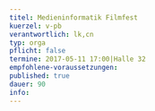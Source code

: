 ```yaml
---
titel: Medieninformatik Filmfest
kuerzel: v-pb
verantwortlich: lk,cn
typ: orga
pflicht: false
termine: 2017-05-11 17:00|Halle 32
empfohlene-voraussetzungen: 
published: true
dauer: 90
info:
---
```


